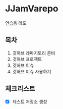 # JJamVarepo
연습용 레포

## 목차
1. 깃허브 레파지토리 준비
2. 깃허브 프로젝트
3. 깃허브 이슈
4. 깃허브 이슈 사용하기

## 체크리스트
- [x] 테스트 저장소 생성
